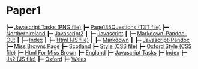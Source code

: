# Paper1

┣━  [Javascript Tasks (PNG file)](Paper1/javascript_tasks.png)
┣━  [Page135Questions (TXT file)](Paper1/page135questions.txt)
┣━  [Northernireland](Paper1/northernIreland.html)
┣━  [Javascript2](Paper1/javascript2/index.html)
┃  ┣━  [Javascript](Paper1/javascript2/javascript.md)
┃  ┣━  [Markdown-Pandoc-Out](Paper1/javascript2/markdown-pandoc-out.html)
┃  ┣━  [Index](Paper1/javascript2/index.md)
┃  ┣━  [Html (JS file)](Paper1/javascript2/html.js)
┃  ┣━  [Markdown](Paper1/javascript2/markdown.html)
┃  ┣━  [Javascript-Pandoc](Paper1/javascript2/javascript-pandoc.md)
┣━  [Miss Browns Page](Paper1/miss_browns_page.html)
┣━  [Scotland](Paper1/scotland.html)
┣━  [Style (CSS file)](Paper1/style.css)
┣━  [Oxford Style (CSS file)](Paper1/oxford_style.css)
┣━  [Html For Miss Brown](Paper1/html_for_miss_brown.html)
┣━  [England](Paper1/england.html)
┣━  [Javascript Tasks](Paper1/javascript_tasks.html)
┣━  [Index](Paper1/index.md)
┣━  [Js2 (JS file)](Paper1/js2.js)
┣━  [Oxford](Paper1/oxford.html)
┣━  [Wales](Paper1/wales.html)